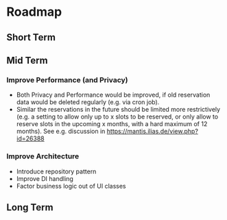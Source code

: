 # Roadmap

## Short Term

## Mid Term

### Improve Performance (and Privacy)

- Both Privacy and Performance would be improved, if old reservation data would be deleted regularly (e.g. via cron job).
- Similar the reservations in the future should be limited more restrictively (e.g. a setting to allow only up to x
  slots to be reserved, or only allow to reserve slots in the upcoming x months, with a hard maximum of 12 months).
  See e.g. discussion in https://mantis.ilias.de/view.php?id=26388

### Improve Architecture

- Introduce repository pattern
- Improve DI handling
- Factor business logic out of UI classes

## Long Term